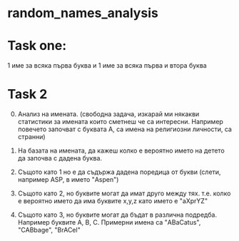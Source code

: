 # random_names_analysis
# Task one:
1 име за всяка първа буква и
1 име за всяка първа и втора буква

# Task 2
0. Анализ на имената. (свободна задача, изкарай ми някакви статистики за имената които сметнеш че са интересни. Например повечето започват с буквата А, са имена на религиозни личности, са странни)

1. На базата на имената, да кажеш колко е вероятно името на детето да започва с дадена буква.

2. Същото като 1 но е да съдържа дадена поредица от букви (слети, например ASP, в името "Aspen")

3. Същото като 2, но буквите могат да имат друго между тях. т.е. колко е вероятно името да има буквите  x,y,z като името е "aXprYZ"

4. Същото като 3, но буквите могат да бъдат в различна подредба. Например буквите A, B, C. Примерни имена са "ABaCatus", "CABbage", "BrACel"
